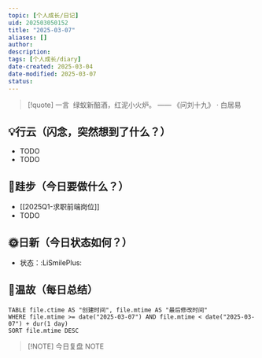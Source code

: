 ```yaml
---
topic: [个人成长/日记]
uid: 202503050152
title: "2025-03-07"
aliases: []
author: 
description: 
tags: [个人成长/diary]
date-created: 2025-03-04
date-modified: 2025-03-07
status: 
---
```


> [!quote] 一言
>  绿蚁新醅酒，红泥小火炉。 —— 《问刘十九》 · 白居易

## 💡行云（闪念，突然想到了什么？）

- TODO
- TODO

## 🦶跬步（今日要做什么？）

- [[2025Q1-求职前端岗位]]
- TODO

## 🌞日新（今日状态如何？）

- 状态：:LiSmilePlus:

## 🌙温故（每日总结）

```dataview
TABLE file.ctime AS "创建时间", file.mtime AS "最后修改时间"
WHERE file.mtime >= date("2025-03-07") AND file.mtime < date("2025-03-07") + dur(1 day)
SORT file.mtime DESC
```

> [!NOTE] 今日复盘
> NOTE
